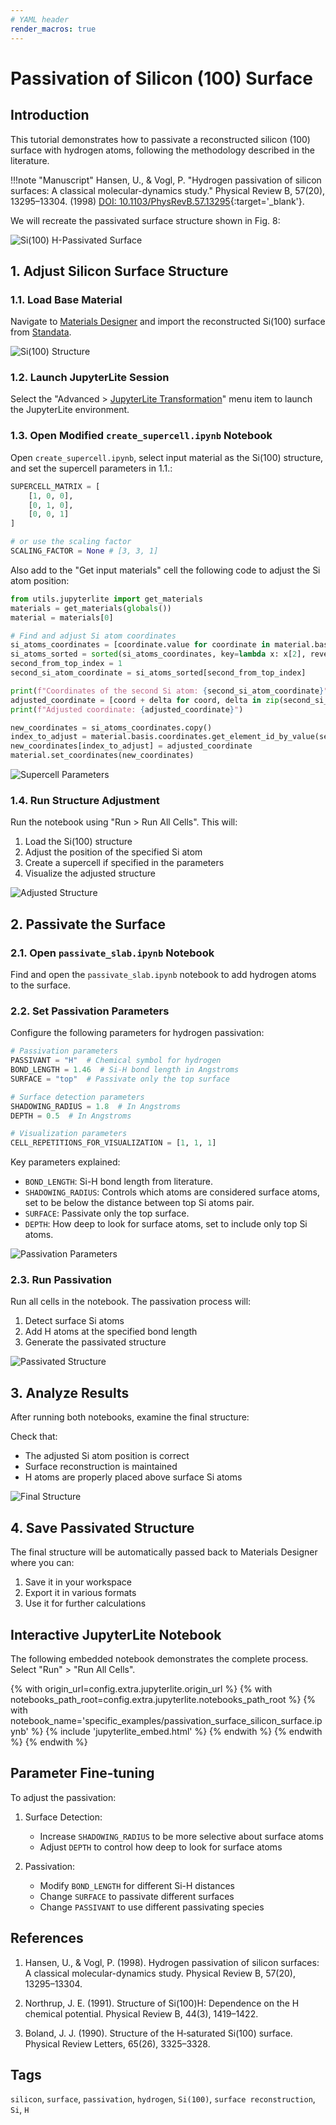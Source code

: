 ```yaml
---
# YAML header
render_macros: true
---
```


# Passivation of Silicon (100) Surface

## Introduction

This tutorial demonstrates how to passivate a reconstructed silicon (100) surface with hydrogen atoms, following the methodology described in the literature.

!!!note "Manuscript"
    Hansen, U., & Vogl, P.
    "Hydrogen passivation of silicon surfaces: A classical molecular-dynamics study."
    Physical Review B, 57(20), 13295–13304. (1998)
    [DOI: 10.1103/PhysRevB.57.13295](https://doi.org/10.1103/PhysRevB.57.13295){:target='_blank'}.

We will recreate the passivated surface structure shown in Fig. 8:

![Si(100) H-Passivated Surface](/images/tutorials/materials/passivation/passivation_surface_silicon/0-figure-from-manuscript.webp "H-Passivated Silicon (100)")

## 1. Adjust Silicon Surface Structure

### 1.1. Load Base Material

Navigate to [Materials Designer](../../../materials-designer/overview.md) and import the reconstructed Si(100) surface from [Standata](../../../materials-designer/header-menu/input-output/standata-import.md).

![Si(100) Structure](/images/tutorials/materials/passivation/passivation_surface_silicon/1-wave-original-material.webp "Si(100) Structure")

### 1.2. Launch JupyterLite Session

Select the "Advanced > [JupyterLite Transformation](../../../materials-designer/header-menu/advanced/jupyterlite-dialog.md)" menu item to launch the JupyterLite environment.

### 1.3. Open Modified `create_supercell.ipynb` Notebook

Open `create_supercell.ipynb`, select input material as the Si(100) structure, and set the supercell parameters in 1.1.:

```python
SUPERCELL_MATRIX = [
    [1, 0, 0], 
    [0, 1, 0], 
    [0, 0, 1]
] 

# or use the scaling factor
SCALING_FACTOR = None # [3, 3, 1]
```

Also add to the "Get input materials" cell the following code to adjust the Si atom position:

```python
from utils.jupyterlite import get_materials
materials = get_materials(globals())
material = materials[0]

# Find and adjust Si atom coordinates
si_atoms_coordinates = [coordinate.value for coordinate in material.basis.coordinates.to_array_of_values_with_ids()]
si_atoms_sorted = sorted(si_atoms_coordinates, key=lambda x: x[2], reverse=True)
second_from_top_index = 1
second_si_atom_coordinate = si_atoms_sorted[second_from_top_index]

print(f"Coordinates of the second Si atom: {second_si_atom_coordinate}")
adjusted_coordinate = [coord + delta for coord, delta in zip(second_si_atom_coordinate, [0.025, 0, 0.025])]
print(f"Adjusted coordinate: {adjusted_coordinate}")

new_coordinates = si_atoms_coordinates.copy()
index_to_adjust = material.basis.coordinates.get_element_id_by_value(second_si_atom_coordinate)
new_coordinates[index_to_adjust] = adjusted_coordinate
material.set_coordinates(new_coordinates)
```

![Supercell Parameters](/images/tutorials/materials/passivation/passivation_surface_silicon/2-jl-setup-nb-adjust.webp "Supercell Parameters Visualization")

### 1.4. Run Structure Adjustment

Run the notebook using "Run > Run All Cells". This will:

1. Load the Si(100) structure
2. Adjust the position of the specified Si atom
3. Create a supercell if specified in the parameters
4. Visualize the adjusted structure

![Adjusted Structure](/images/tutorials/materials/passivation/passivation_surface_silicon/3-wave-adjusted-material.webp "Adjusted Si(100) Structure")

## 2. Passivate the Surface

### 2.1. Open `passivate_slab.ipynb` Notebook

Find and open the `passivate_slab.ipynb` notebook to add hydrogen atoms to the surface.

### 2.2. Set Passivation Parameters

Configure the following parameters for hydrogen passivation:

```python
# Passivation parameters
PASSIVANT = "H"  # Chemical symbol for hydrogen
BOND_LENGTH = 1.46  # Si-H bond length in Angstroms
SURFACE = "top"  # Passivate only the top surface

# Surface detection parameters
SHADOWING_RADIUS = 1.8  # In Angstroms
DEPTH = 0.5  # In Angstroms

# Visualization parameters
CELL_REPETITIONS_FOR_VISUALIZATION = [1, 1, 1]
```

Key parameters explained:

- `BOND_LENGTH`: Si-H bond length from literature.
- `SHADOWING_RADIUS`: Controls which atoms are considered surface atoms, set to be below the distance between top Si atoms pair.
- `SURFACE`: Passivate only the top surface.
- `DEPTH`: How deep to look for surface atoms, set to include only top Si atoms.

![Passivation Parameters](/images/tutorials/materials/passivation/passivation_surface_silicon/4-jl-setup-nb-passivate.webp "Passivation Parameters Visualization")

### 2.3. Run Passivation

Run all cells in the notebook. The passivation process will:

1. Detect surface Si atoms
2. Add H atoms at the specified bond length
3. Generate the passivated structure

![Passivated Structure](/images/tutorials/materials/passivation/passivation_surface_silicon/5-jl-result-preview.webp "H-Passivated Si(100) Structure")

## 3. Analyze Results

After running both notebooks, examine the final structure:

Check that:

- The adjusted Si atom position is correct
- Surface reconstruction is maintained
- H atoms are properly placed above surface Si atoms

![Final Structure](/images/tutorials/materials/passivation/passivation_surface_silicon/6-wave-result.webp "Final H-Passivated Si(100)")

## 4. Save Passivated Structure

The final structure will be automatically passed back to Materials Designer where you can:
1. Save it in your workspace
2. Export it in various formats
3. Use it for further calculations

## Interactive JupyterLite Notebook

The following embedded notebook demonstrates the complete process. Select "Run" > "Run All Cells".

{% with origin_url=config.extra.jupyterlite.origin_url %}
{% with notebooks_path_root=config.extra.jupyterlite.notebooks_path_root %}
{% with notebook_name='specific_examples/passivation_surface_silicon_surface.ipynb' %}
{% include 'jupyterlite_embed.html' %}
{% endwith %}
{% endwith %}
{% endwith %}

## Parameter Fine-tuning

To adjust the passivation:

1. Surface Detection:

   - Increase `SHADOWING_RADIUS` to be more selective about surface atoms
   - Adjust `DEPTH` to control how deep to look for surface atoms

2. Passivation:

   - Modify `BOND_LENGTH` for different Si-H distances
   - Change `SURFACE` to passivate different surfaces
   - Change `PASSIVANT` to use different passivating species

## References

1. Hansen, U., & Vogl, P. (1998). Hydrogen passivation of silicon surfaces: A classical molecular-dynamics study. Physical Review B, 57(20), 13295–13304.

2. Northrup, J. E. (1991). Structure of Si(100)H: Dependence on the H chemical potential. Physical Review B, 44(3), 1419–1422.

3. Boland, J. J. (1990). Structure of the H‐saturated Si(100) surface. Physical Review Letters, 65(26), 3325–3328.

## Tags

`silicon`, `surface`, `passivation`, `hydrogen`, `Si(100)`, `surface reconstruction`, `Si`, `H`